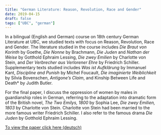 ```yaml
---
title: "German Literature: Reason, Revolution, Race and Gender"
date: 2019-04-15
draft: false
tags: ["UBC", "german"]
---
```


In a bilingual (English and German) course on 18th century German Literature at UBC, we studied texts with focus on Reason, Revolution, Race and Gender. The literature studied in the course includes *Die Braut von Korinth* by Goethe, *Die Nonne* by Brachmann, *Die Juden* and *Nathan der Weise* by Gotthold Ephraim Lessing, *Die zwey Emilien* by Charlotte von Stein, and *Der Verbrecher aus Verlorener Ehre* by Friedrich Schiller. Supplementary texts studied includes *Was ist Aufklärung* by Immanuel Kant, *Discipline and Punish* by Michel Foucault, *Die imaginierte Weiblichkeit* by Silvia Bovenschen, *Antigone’s Claim*, and Kinship Between Life and Death* by Judith Butler​. 

For the final paper, I discuss the oppression of women by males in guardianship roles in German, referring to the adaptation into dramatic form of the British novel, *The Two Emilys, 1800* by Sophia Lee, *Die zwey Emilien, 1803* by Charlotte von Stein. Charlotte von Stein had been married to the more famous writer Friedrich Schiller. I also refer to the famous drama *Die Juden​* by Gotthold Ephraim Lessing.


[To view the paper click here (deutsch)](/370.pdf)
